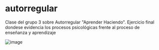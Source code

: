 # autorregular
Clase del grupo 3 sobre Autorregular "Aprender Haciendo". Ejercicio final dondese evidencia los procesos psicológicas frente al proceso de enseñanza y aprendizaje

![image](https://codabits.github.io/campanapsicosocial/assets/img/psicologo.png)

